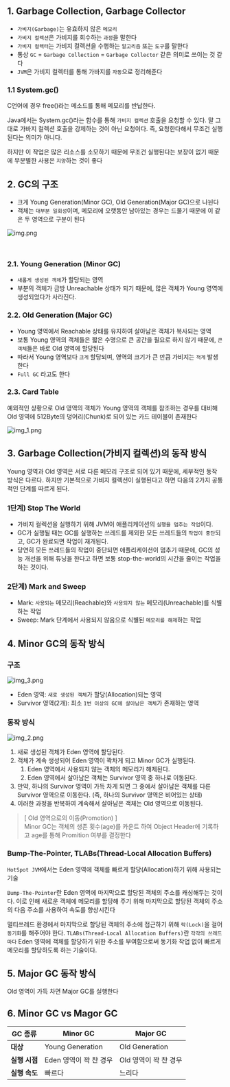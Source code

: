 ## 1. Garbage Collection, Garbage Collector
- `가비지(Garbage)`는 유효하지 않은 `메모리`
- `가비지 컬렉션`은 가비지를 회수하는 `과정`을 말한다
- `가비지 컬렉터`는 가비지 컬렉션을 수행하는 `알고리즘` 또는 `도구`를 말한다
- 통상 `GC` = `Garbage Collection` = `Garbage Collector` 같은 의미로 쓰이는 것 같다
- `JVM`은 가비지 컬렉터를 통해 가바지를 `자동`으로 정리해준다

### 1.1 System.gc()
C언어에 경우 free()라는 메소드를 통해 메모리를 반납한다.

Java에서는 System.gc()라는 함수를 통해 `가비지 컬렉션` 호출을 요청할 수 있다.
말 그대로 가바지 컬렉션 호출을 강제하는 것이 아닌 요청이다. 즉, 요청한다해서 무조건 실행된다는 의미가 아니다.

하지만 이 작업은 많은 리소스를 소모하기 때문에 무조건 실행된다는 보장이 없기 때문에 무분별한 사용은 `지양`하는 것이 좋다

## 2. GC의 구조

- 크게 Young Generation(Minor GC), Old Generation(Major GC)으로 나뉜다
- 객체는 `대부분 일회성`이며, 메모리에 오랫동안 남아있는 경우는 드물기 때문에 이 같은 두 영역으로 구분이 된다

![img.png](img.png)

<br>

### 2.1. Young Generation (Minor GC)
- `새롭게 생성된 객체`가 할당되는 영역
- 부분의 객체가 금방 Unreachable 상태가 되기 때문에, 많은 객체가 Young 영역에 생성되었다가 사라진다.

### 2.2. Old Generation (Major GC)
- Young 영역에서 Reachable 상태를 유지하여 살아남은 객체가 복사되는 영역
- 보통 Young 영역의 객체들은 짧은 수명으로 큰 공간을 필요로 하지 않기 때문에, `큰 객체`들은 바로 Old 영역에 할당된다 
- 따라서 Young 영역보다 `크게` 할당되며, 영역의 크기가 큰 만큼 가비지는 `적게` 발생한다
- `Full GC` 라고도 한다

### 2.3. Card Table
예외적인 상황으로 Old 영역의 객체가 Young 영역의 객체를 참조하는 경우를 대비해 Old 영역에 512Byte의 덩어리(Chunk)로 되어 있는 카드 테이블이 존재한다

![img_1.png](img_1.png)

## 3. Garbage Collection(가비지 컬렉션)의 동작 방식
Young 영역과 Old 영역은 서로 다른 메모리 구조로 되어 있기 때문에, 세부적인 동작 방식은 다르다. 
하지만 기본적으로 가비지 컬렉션이 실행된다고 하면 다음의 2가지 공통적인 단계를 따르게 된다.

### 1단계) Stop The World
- 가비지 컬렉션을 실행하기 위해 JVM이 애플리케이션의 `실행을 멈추는 작업`이다. 
- GC가 실행될 때는 GC를 실행하는 쓰레드를 제외한 모든 쓰레드들의 `작업이 중단`되고, GC가 완료되면 작업이 재개된다. 
- 당연히 모든 쓰레드들의 작업이 중단되면 애플리케이션이 멈추기 때문에, GC의 성능 개선을 위해 튜닝을 한다고 하면 보통 stop-the-world의 시간을 줄이는 작업을 하는 것이다. 

### 2단계) Mark and Sweep
- Mark: `사용되는` 메모리(Reachable)와 `사용되지 않는` 메모리(Unreachable)를 식별하는 작업
- Sweep: Mark 단계에서 사용되지 않음으로 식별된 `메모리를 해제`하는 작업

## 4. Minor GC의 동작 방식
### 구조
![img_3.png](img_3.png)
- Eden 영역: `새로 생성된 객체`가 할당(Allocation)되는 영역 
- Survivor 영역(2개): 최소 `1번 이상의 GC에 살아남은 객체`가 존재하는 영역

### 동작 방식
![img_2.png](img_2.png)
1. 새로 생성된 객체가 Eden 영역에 할당된다.
2. 객체가 계속 생성되어 Eden 영역이 꽉차게 되고 Minor GC가 실행된다. 
   1. Eden 영역에서 사용되지 않는 객체의 메모리가 해제된다. 
   2. Eden 영역에서 살아남은 객체는 Survivor 영역 중 하나로 이동된다.
3. 만약, 하나의 Survivor 영역이 가득 차게 되면 그 중에서 살아남은 객체를 다른 Survivor 영역으로 이동한다. (즉, 하나의 Survivor 영역은 비어있는 상태)
4. 이러한 과정을 반복하여 계속해서 살아남은 객체는 Old 영역으로 이동된다.

> [ Old 영역으로의 이동(Promotion) ] <br>
> Minor GC는 객체의 생존 횟수(age)를 카운트 하여 Object Header에 기록하고 age를 통해 Promition 여부를 결정한다

### Bump-The-Pointer, TLABs(Thread-Local Allocation Buffers)
`HotSpot JVM`에서는 Eden 영역에 객체를 빠르게 할당(Allocation)하기 위해 사용되는 기술

`Bump-The-Pointer`란 Eden 영역에 마지막으로 할당된 객체의 주소를 캐싱해두는 것이다. 
이로 인해 새로운 객체에 메모리를 할당해 주기 위해 마지막으로 할당된 객체의 주소의 다음 주소를 사용하여 속도를 향상시킨다

멀티쓰레드 환경에서 마지막으로 할당된 객체의 주소에 접근하기 위해 `락(Lock)`을 걸어 `동기화`를 해주어야 한다. 
`TLABs(Thread-Local Allocation Buffers)`란 `각각의 쓰레드마다` Eden 영역에 객체를 할당하기 위한 주소를 부여함으로써 동기화 작업 없이 빠르게 메모리를 할당하도록 하는 기술이다.

## 5. Major GC 동작 방식
Old 영역이 가득 차면 Major GC를 실행한다


## 6. Minor GC vs Magor GC
| **GC 종류**  | **Minor GC**            | **Major GC**          |
|--------------|--------------------------|-----------------------|
| **대상**      | Young Generation        | Old Generation        |
| **실행 시점** | Eden 영역이 꽉 찬 경우 | Old 영역이 꽉 찬 경우 |
| **실행 속도** | 빠르다                  | 느리다                |
